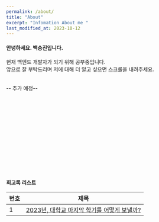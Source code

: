 ```yaml
---
permalink: /about/
title: "About"
excerpt: "Infomation About me "
last_modified_at: 2023-10-12
---
```


#### 안녕하세요. 백승진입니다.

현재 백엔드 개발자가 되기 위해 공부중입니다.   
앞으로 잘 부탁드리며 저에 대해 더 알고 싶으면 스크롤을 내려주세요.

<br> 
--  추가 예정-- <br><br><br><br><br><br><br><br><br><br><br><br><br><br>



**회고록 리스트**

|번호	  |제목|
|---|---|
|1|[2023년, 대학교 마지막 학기를 어떻게 보낼까?](https://baxdailygit.github.io/retrospect/start/)|
